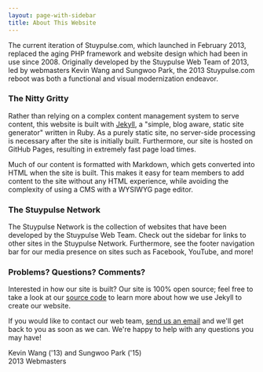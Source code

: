 ```yaml
---
layout: page-with-sidebar
title: About This Website
---
```

The current iteration of Stuypulse.com, which launched in February 2013, replaced the aging PHP framework and website design which had been in use since 2008. Originally developed by the Stuypulse Web Team of 2013, led by webmasters Kevin Wang and Sungwoo Park, the 2013 Stuypulse.com reboot was both a functional and visual modernization endeavor.

### The Nitty Gritty
Rather than relying on a complex content management system to serve content, this website is built with [Jekyll](http://jekyllrb.com/), a "simple, blog aware, static site generator" written in Ruby. As a purely static site, no server-side processing is necessary after the site is initially built. Furthermore, our site is hosted on GitHub Pages, resulting in extremely fast page load times.

Much of our content is formatted with Markdown, which gets converted into HTML when the site is built. This makes it easy for team members to add content to the site without any HTML experience, while avoiding the complexity of using a CMS with a WYSIWYG page editor.

### The Stuypulse Network
The Stuypulse Network is the collection of websites that have been developed by the Stuypulse Web Team. Check out the sidebar for links to other sites in the Stuypulse Network. Furthermore, see the footer navigation bar for our media presence on sites such as Facebook, YouTube, and more!

### Problems? Questions? Comments?
Interested in how our site is built? Our site is 100% open source; feel free to take a look at our [source code](https://github.com/prog694/prog694.github.com) to learn more about how we use Jekyll to create our website.

If you would like to contact our web team, [send us an email](/contact/) and we'll get back to you as soon as we can. We're happy to help with any questions you may have!

Kevin Wang ('13) and Sungwoo Park ('15)  
2013 Webmasters
